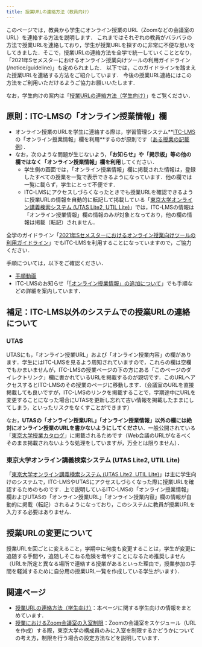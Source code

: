 ```yaml
---
title: 授業URLの連絡方法（教員向け）
---
```


このページでは，教員から学生にオンライン授業のURL（Zoomなどの会議室のURL）を連絡する方法を説明します．
これまではそれぞれの教員がバラバラの方法で授業URLを連絡しており，学生が授業URLを探すのに非常に不便な思いをしてきました．そこで，授業URLの連絡方法を全学で統一していくこととなり，「2021年Sセメスターにおけるオンライン授業向けツールの利用ガイドライン(/notice/guideline)」も定められました．
以下では，このガイドラインを踏まえた授業URLを連絡する方法をご紹介しています．
今後の授業URL連絡にはこの方法をご利用いただけるようご協力お願いいたします．

なお，学生向けの案内は「[授業URLの連絡方法（学生向け）](/oc/url)」をご覧ください．

## 原則：ITC-LMSの「オンライン授業情報」欄

- オンライン授業のURLを学生に連絡する際は，学習管理システム**[ITC-LMS](/itc_lms)の「オンライン授業情報」欄を利用**するのが原則です（[ある授業の記載例](https://itc-lms.ecc.u-tokyo.ac.jp/lms/course?idnumber=2020FEN-EE3d16L10J01)）．
- なお，次のような問題が生じないよう，**「お知らせ」や「掲示板」等の他の欄ではなく「オンライン授業情報」欄を利用**してください．
    - 学生側の画面では，「オンライン授業情報」欄に掲載された情報は，登録したすべての授業を一覧で表示できるようになっています．他の欄では一覧に載らず，学生にとって不便です．
    - ITC-LMSにアクセスしづらくなったときでも授業URLを確認できるように授業URLの情報を自動的に転記して掲載している「[東京大学オンライン講義検索システム (UTAS Lite2, UTIL Lite)](https://utelecon-directory.adm.u-tokyo.ac.jp/)」では，ITC-LMSの情報は「オンライン授業情報」欄の情報のみが対象となっており，他の欄の情報は掲載（転記）されません．

全学のガイドライン「[2021年Sセメスターにおけるオンライン授業向けツールの利用ガイドライン](/notice/guideline)」でもITC-LMSを利用することになっていますので，ご協力ください．

手順については，以下をご確認ください．

- [手順動画](https://youtu.be/JeBwwDfhJJw)
- ITC-LMSのお知らせ「[「オンライン授業情報」の追加について](https://www.ecc.u-tokyo.ac.jp/announcement/2020/09/16_3208.html)」でも手順などの詳細を案内しています．


## 補足：ITC-LMS以外のシステムでの授業URLの連絡について

### UTAS

UTASにも，「オンライン授業URL」および「オンライン授業内容」の欄があります．学生にはITC-LMSを見るよう周知されていますので，これらの欄は空欄でもかまいませんが，ITC-LMSの授業ページの下の方にある「このページのダイレクトリンク」欄に書かれているURLを掲載するのが親切です．このURLへアクセスするとITC-LMSのその授業のページに移動します．（会議室のURLを直接掲載しても良いですが，ITC-LMSのリンクを掲載することで，学期途中にURLを変更することになった場合にUTASを更新し忘れて古い情報を掲載したままにしてしまう，といったリスクをなくすことができます）

なお，**UTASの「オンライン授業URL」「オンライン授業情報」以外の欄には絶対にオンライン授業のURLを書かないようにしてください**．一般公開されている「[東京大学授業カタログ](https://catalog.he.u-tokyo.ac.jp/)」に掲載されるためです（Web会議のURLがなるべくそのまま掲載されないような処理をしていますが，万全とは限りません）．

### 東京大学オンライン講義検索システム (UTAS Lite2, UTIL Lite)

「[東京大学オンライン講義検索システム (UTAS Lite2, UTIL Lite)](https://utelecon-directory.adm.u-tokyo.ac.jp/)」は主に学生向けのシステムで，ITC-LMSやUTASにアクセスしづらくなった際に授業URLを確認するためのものです．上で説明しているITC-LMSの「オンライン授業情報」欄およびUTASの「オンライン授業URL」「オンライン授業内容」欄の情報が自動的に掲載（転記）されるようになっており，このシステムに教員が授業URLを入力する必要はありません．

## 授業URLの変更について

授業URLを回ごとに変えること，学期中に何度も変更することは，学生が変更に追随する手間や，追随しそこねる危険を増やすことになるため推奨しません（URLを所定と異なる場所で連絡する授業があるといった理由で，授業参加の手間を軽減するために自分用の授業URL一覧を作成している学生がいます）．

## 関連ページ

- [授業URLの連絡方法（学生向け）](/oc/url)：本ページに関する学生向けの情報をまとめています．
- [授業におけるZoom会議室の入室制限](/faculty_members/zoom_access_control)：Zoomの会議室をスケジュール（URLを作成）する際，東京大学の構成員のみに入室を制限するかどうかについての考え方，制限を行う場合の設定方法などを説明しています．
